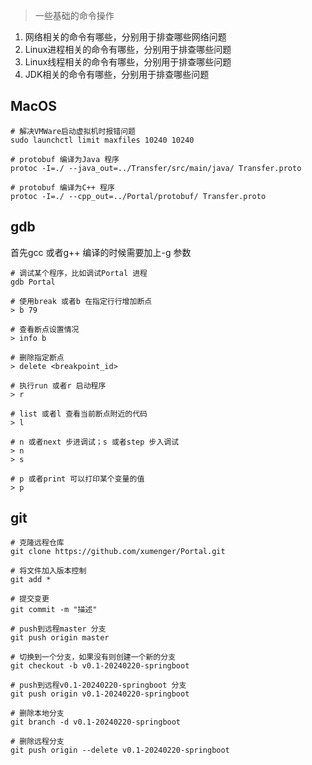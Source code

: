 >一些基础的命令操作

1. 网络相关的命令有哪些，分别用于排查哪些网络问题
2. Linux进程相关的命令有哪些，分别用于排查哪些问题
3. Linux线程相关的命令有哪些，分别用于排查哪些问题
4. JDK相关的命令有哪些，分别用于排查哪些问题


## MacOS

```shell
# 解决VMWare启动虚拟机时报错问题
sudo launchctl limit maxfiles 10240 10240

# protobuf 编译为Java 程序
protoc -I=./ --java_out=../Transfer/src/main/java/ Transfer.proto

# protobuf 编译为C++ 程序
protoc -I=./ --cpp_out=../Portal/protobuf/ Transfer.proto
```


## gdb

首先gcc 或者g++ 编译的时候需要加上-g 参数

```shell
# 调试某个程序，比如调试Portal 进程
gdb Portal

# 使用break 或者b 在指定行行增加断点
> b 79

# 查看断点设置情况
> info b

# 删除指定断点
> delete <breakpoint_id>

# 执行run 或者r 启动程序
> r

# list 或者l 查看当前断点附近的代码
> l

# n 或者next 步进调试；s 或者step 步入调试
> n
> s

# p 或者print 可以打印某个变量的值
> p
```


## git

```shell
# 克隆远程仓库
git clone https://github.com/xumenger/Portal.git

# 将文件加入版本控制
git add *

# 提交变更
git commit -m "描述"

# push到远程master 分支
git push origin master

# 切换到一个分支，如果没有则创建一个新的分支
git checkout -b v0.1-20240220-springboot

# push到远程v0.1-20240220-springboot 分支
git push origin v0.1-20240220-springboot

# 删除本地分支
git branch -d v0.1-20240220-springboot

# 删除远程分支
git push origin --delete v0.1-20240220-springboot
```